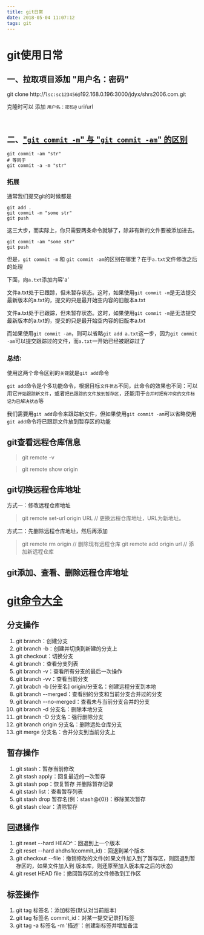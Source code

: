 ```yaml
---
title: git日常
date: 2018-05-04 11:07:12
tags: git
---
```

# git使用日常

## 一、拉取项目添加 "用户名：密码"
 git clone http://`lsc:sc123456@`192.168.0.196:3000/jdyx/shrs2006.com.git

 克隆时可以 添加 `用户名：密码@` uri/url

<br>

## 二、["`git commit -m`" 与 "`git commit -am`" 的区别](https://segmentfault.com/q/1010000005900988)

````
git commit -am "str"
# 等同于
git commit -a -m "str"
````
### 拓展
通常我们提交git的时候都是

````
git add .
git commit -m "some str"
git push
````
这三大步，而实际上，你只需要两条命令就够了，除非有新的文件要被添加进去。
````
git commit -am "some str"
git push
````

但是，`git commit -m` 和 `git commit -am`的区别在哪里？在于`a.txt`文件修改之后的处理

下面，向`a.txt`添加内容'a'

文件a.txt处于已跟踪，但未暂存状态。这时，如果使用`git commit -m`是无法提交最新版本的a.txt的，提交的只是最开始空内容的旧版本a.txt

文件a.txt处于已跟踪，但未暂存状态。这时，如果使用`git commit -m`是无法提交最新版本的a.txt的，提交的只是最开始空内容的旧版本a.txt

而如果使用`git commit -am`，则可以省略`git add a.txt`这一步，因为`git commit -am`可以提交跟踪过的文件，而`a.txt`一开始已经被跟踪过了

### **总结:**
使用这两个命令区别的`关键`就是`git add`命令

`git add`命令是个多功能命令，根据目标`文件状态`不同，此命令的效果也不同：可以用它`开始跟踪新文件`，或者`把已跟踪的文件放到暂存区`，还能用于`合并时把有冲突的文件标记为已解决状态`等

我们需要用`git add`命令来跟踪新文件，但如果使用`git commit -am`可以省略使用`git add`命令将已跟踪文件放到暂存区的功能

## git查看远程仓库信息
> git remote -v

> git remote show origin

## git切换远程仓库地址
方式一：修改远程仓库地址

> git remote set-url origin URL  // 更换远程仓库地址，URL为新地址。

方式二：先删除远程仓库地址，然后再添加

> git remote rm origin // 删除现有远程仓库 
> git remote add origin url // 添加新远程仓库

## git添加、查看、删除远程仓库地址

# [git命令大全](https://mp.weixin.qq.com/s?__biz=MjM5NTEwMTAwNg==&mid=2650215856&idx=1&sn=24add7911ff2d7c3b83d9f9e654ade82&chksm=befe159189899c875688f1fb4b645990377520564c7d00ce4980409a23cb5597845878c4331d&scene=0&key=f0f5d77c9cac328dff3174d965f9a688bc94e2f538873022b7e67fe8129570d86aca4513dea437cba9b504f4fd91a85a66036af1526da9ab951bfcb953cc768300f6d2a045a1b5bd0855166d83ab5c85&ascene=1&uin=NDc0MjYzNDU1&devicetype=Windows+10&version=62060728&lang=zh_CN&pass_ticket=Te3F3fjJvEE2Ktl6HdLDEl7tf30T%2FaPZRcijm2kAZQrqmAF%2BKcIY18vg71h%2FqF59)
## 分支操作
1. git branch：创建分支
2. git branch -b：创建并切换到新建的分支上
3. git checkout：切换分支
4. git branch：查看分支列表
5. git branch -v：查看所有分支的最后一次操作
6. git branch -vv：查看当前分支
7. git brabch -b [分支名] origin/分支名：创建远程分支到本地
8. git branch --merged：查看别的分支和当前分支合并过的分支
9. git branch --no-merged：查看未与当前分支合并的分支
10. git branch -d 分支名：删除本地分支
11. git branch -D 分支名：强行删除分支
12. git branch origin 分支名：删除远处仓库分支
13. git merge 分支名：合并分支到当前分支上

## 暂存操作
1. git stash：暂存当前修改
2. git stash apply：回复最近的一次暂存
3. git stash pop：恢复暂存 并删除暂存记录
4. git stash list：查看暂存列表
5. git stash drop 暂存名(例：stash@{0})：移除某次暂存
6. git stash clear：清除暂存

## 回退操作
1. git reset --hard HEAD^：回退到上一个版本
2. git reset --hard ahdhs1(commit_id)：回退到某个版本
3. git checkout --file：撤销修改的文件(如果文件加入到了暂存区，则回退到暂存区的，如果文件加入到 版本库，则还原至加入版本库之后的状态)
4. git reset HEAD file：撤回暂存区的文件修改到工作区

## 标签操作
1. git tag 标签名：添加标签(默认对当前版本)
2. git tag 标签名 commit_id：对某一提交记录打标签
3. git tag -a 标签名 -m '描述'：创建新标签并增加备注